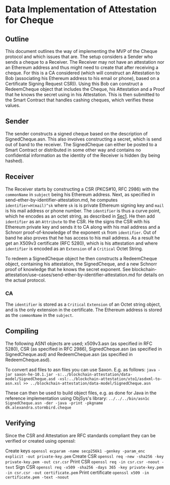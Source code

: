 # Data Implementation of Attestation for Cheque

## Outline
This document outlines the way of implementing the MVP of the Cheque protocol and which issues that are. The setup considers a Sender who sends a cheque to a Receiver. The Receiver may not have an attestation nor an Ethereum address and thus might need to create that after receiving a cheque. For this is a CA considered (which will construct an Attestation to Bob (associating his Ethereum address to his email or phone), based on a Certificate Signing Request CSR)). Using this Bob can construct a RedeemCheque object that includes the Cheque, his Attestation and a Proof that he knows the secret using in his Attestation. This is then submitted to the Smart Contract that handles cashing cheques, which verifies these values. 

## Sender
The sender constructs a signed cheque based on the description of SignedCheque.asn. This also involves constructing a secret, which is send out of band to the receiver. The SignedCheque can either be posted to a Smart Contract or distributed in some other way and contains no confidential information as the identity of the Receiver is hidden (by being hashed).

## Receiver
The Receiver starts by constructing a CSR (PKCS#10, RFC 2986) with the `commonName` in  `subject` being his Ethereum address.
Next, as specified in send-ether-by-identifier-attestation.md, he computes `identifier=H(mail)^sk` where `sk` is is private Ethereum signing key and `mail` is his mail address or phone number.
The `identifier` is thus a curve point, which he encodes as an octet string, as described in [Sec1](https://www.secg.org/sec1-v2.pdf). He then add `identifier` as an `Attribute` to the CSR.
He the signs the CSR with his Ethereum private key and sends it to CA along with his mail address and a Schnorr proof-of-knowledge of the exponent `sk` from `identifier`. Out of band he also proves that he has access to his mail address.
As a result he get an X509v3 certificate (RFC 5280), which is his attestation and where `identifier` is encoded as an `Extension` of a `Critical` Octet String.

To redeem a SignedCheque object he then constructs a RedeemCheque object, containing his attestation, the SignedCheque, and a new Schnorr proof of knowledge that he knows the secret exponent. See blockchain-attestation/use-cases/send-ether-by-identifier-attestation.md for details on the actual protocol. 

### CA
The `identifier` is stored as a `Critical` `Extension` of an Octet string object, and is the only extension in the certificate. The Ethereum address is stored as the `commonName` in the `subject`. 

## Compiling
The following ASN1 objects are used; x509v3.asn (as specified in RFC 5280), CSR (as specified in RFC 2986), SignedCheque.asn (as specified in SignedCheque.asd) and RedeemCheque.asn (as specified in RedeemCheque.asd).

To convert asd files to asn files you can use Saxon. E.g. as follows:
`java -jar saxon-he-10.1.jar -s:../blockchain-attestation/data-model/SignedCheque.asd -xsl:../blockchain-attestation/xto1/asdxml-to-asn.xsl >> ../blockchain-attestation/data-model/SignedCheque.asn`

These can then be used to build object files, e.g. as done for Java in the reference implementation using ObjSys's library:
`../../../bin/asn1c  SignedCheque.asn -der -java -print -pkgname dk.alexandra.stormbird.cheque`

## Verifying
Since the CSR and Attestation are RFC standards compliant they can be verified or created using openssl:

Create keys
`openssl ecparam -name secp256k1 -genkey -param_enc explicit -out private-key.pem`
Create CSR
`openssl req -new -sha256 -key private-key.pem -out csr.csr`
Print CSR
`openssl req -in csr.csr -noout -text`
Sign CSR
`openssl req -x509 -sha256 -days 365 -key private-key.pem -in csr.csr -out certificate.pem`
Print certificate
`openssl x509 -in certificate.pem -text -noout`